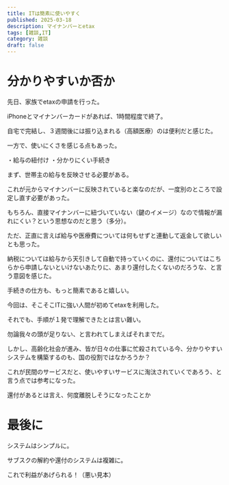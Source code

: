 ```yaml
---
title: ITは簡素に使いやすく
published: 2025-03-18
description: マイナンバーとetax
tags: [雑談,IT]
category: 雑談
draft: false
---
```


# 分かりやすいか否か

先日、家族でetaxの申請を行った。

iPhoneとマイナンバーカードがあれば、1時間程度で終了。

自宅で完結し、３週間後には振り込まれる（高額医療）のは便利だと感じた。

一方で、使いにくさを感じる点もあった。

・給与の紐付け
・分かりにくい手続き

まず、世帯主の給与を反映させる必要がある。

これが元からマイナンバーに反映されていると楽なのだが、一度別のところで設定し直す必要があった。

もちろん、直接マイナンバーに紐づいていない（鍵のイメージ）なので情報が漏れにくい？という思想なのだと思う（多分）。

ただ、正直に言えば給与や医療費については何もせずと連動して返金して欲しいとも思った。

納税については給与から天引きして自動で持っていくのに、還付についてはこちらから申請しないといけないあたりに、あまり還付したくないのだろうな、と言う意図を感じた。

手続きの仕方も、もっと簡素であると嬉しい。

今回は、そこそこITに強い人間が初めてetaxを利用した。

それでも、手順が１発で理解できたとは言い難い。

勿論我々の頭が足りない、と言われてしまえばそれまでだ。

しかし、高齢化社会が進み、皆が日々の仕事に忙殺されている今、分かりやすいシステムを構築するのも、国の役割ではなかろうか？

これが民間のサービスだと、使いやすいサービスに淘汰されていくであろう、と言う点では参考になった。

還付があるとは言え、何度離脱しそうになったことか


# 最後に

システムはシンプルに。

サブスクの解約や還付のシステムは複雑に。

これで利益があげられる！（悪い見本）